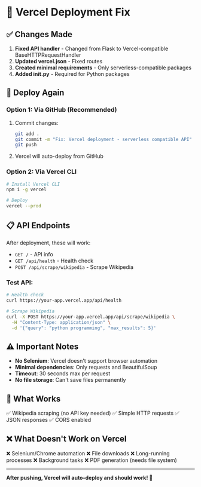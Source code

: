 # 🔧 Vercel Deployment Fix

## ✅ Changes Made

1. **Fixed API handler** - Changed from Flask to Vercel-compatible BaseHTTPRequestHandler
2. **Updated vercel.json** - Fixed routes
3. **Created minimal requirements** - Only serverless-compatible packages
4. **Added __init__.py** - Required for Python packages

## 🚀 Deploy Again

### Option 1: Via GitHub (Recommended)

1. Commit changes:
   ```bash
   git add .
   git commit -m "Fix: Vercel deployment - serverless compatible API"
   git push
   ```

2. Vercel will auto-deploy from GitHub

### Option 2: Via Vercel CLI

```bash
# Install Vercel CLI
npm i -g vercel

# Deploy
vercel --prod
```

## 📋 API Endpoints

After deployment, these will work:

- `GET /` - API info
- `GET /api/health` - Health check
- `POST /api/scrape/wikipedia` - Scrape Wikipedia

### Test API:

```bash
# Health check
curl https://your-app.vercel.app/api/health

# Scrape Wikipedia
curl -X POST https://your-app.vercel.app/api/scrape/wikipedia \
  -H "Content-Type: application/json" \
  -d '{"query": "python programming", "max_results": 5}'
```

## ⚠️ Important Notes

- **No Selenium**: Vercel doesn't support browser automation
- **Minimal dependencies**: Only requests and BeautifulSoup
- **Timeout**: 30 seconds max per request
- **No file storage**: Can't save files permanently

## 🎯 What Works

✅ Wikipedia scraping (no API key needed)
✅ Simple HTTP requests
✅ JSON responses
✅ CORS enabled

## ❌ What Doesn't Work on Vercel

❌ Selenium/Chrome automation
❌ File downloads
❌ Long-running processes
❌ Background tasks
❌ PDF generation (needs file system)

---

**After pushing, Vercel will auto-deploy and should work! 🎉**

